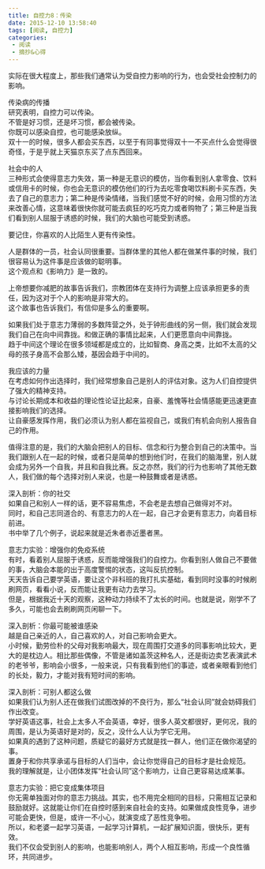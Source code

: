 ```yaml
---
title: 自控力8：传染
date: 2015-12-10 13:58:40
tags: [阅读, 自控力]
categories: 
 - 阅读
 - 摘抄&心得
---
```

实际在很大程度上，那些我们通常认为受自控力影响的行为，也会受社会控制力的影响。

传染病的传播  
研究表明，自控力可以传染。  
不管是好习惯，还是坏习惯，都会被传染。  
你既可以感染自控，也可能感染放纵。  
双十一的时候，很多人都会买东西，以至于有同事觉得双十一不买点什么会觉得很奇怪，于是乎就上天猫京东买了点东西回来。

社会中的人  
三种形式会使得意志力失效，第一种是无意识的模仿，当你看到别人拿零食、饮料或信用卡的时候，你也会无意识的模仿他们的行为去吃零食喝饮料刷卡买东西，失去了自己的意志力；第二种是传染情绪，当我们感觉不好的时候，会用习惯的方法来改善心情，这意味着很快你就可能去疯狂的吃巧克力或者购物了；第三种是当我们看到别人屈服于诱惑的时候，我们的大脑也可能受到诱惑。

要记住，你喜欢的人比陌生人更有传染性。

人是群体的一员，社会认同很重要。当群体里的其他人都在做某件事的时候，我们很容易认为这件事是应该做的聪明事。  
这个观点和《影响力》是一致的。

上帝想要你减肥的故事告诉我们，宗教团体在支持行为调整上应该承担更多的责任，因为这对于个人的影响是非常大的。  
这个故事也告诉我们，有信仰是多么的重要啊。

如果我们处于意志力薄弱的多数阵营之外，处于钟形曲线的另一侧，我们就会发现我们自己在向中间靠拢。和做正确的事情比起来，人们更愿意向中间靠拢。  
趋于中间这个理论在很多领域都是成立的，比如智商、身高之类，比如不太高的父母的孩子身高不会那么矮，基因会趋于中间的。

我应该的力量  
在考虑如何作出选择时，我们经常想象自己是别人的评估对象。这为人们自控提供了强大的精神支持。  
与讨论长期成本和收益的理论性论证比起来，自豪、羞愧等社会情感能更迅速更直接影响我们的选择。  
让自豪感发挥作用，我们必须认为别人都在监视自己，或我们有机会向别人报告自己的作用。

值得注意的是，我们的大脑会把别人的目标、信念和行为整合到自己的决策中。当我们跟别人在一起的时候，或者只是简单的想到他们时，在我们的脑海里，别人就会成为另外一个自我，并且和自我比赛。反之亦然，我们的行为也影响了其他无数人，我们做的每个选择对别人来说，也是一种鼓舞或者是诱惑。

深入剖析：你的社交  
如果自己和别人一样的话，更不容易焦虑，不会老是去想自己做得对不对。  
同时，和自己志同道合的、有意志力的人在一起，自己才会更有意志力，向着目标前进。  
书中举了几个例子，说起来就是近朱者赤近墨者黑。

意志力实验：增强你的免疫系统  
有时，看着别人屈服于诱惑，反而能增强我们的自控力。你看到别人做自己不要做的事，大脑会本能的出于高度警惕的状态，这叫反抗控制。  
天天告诉自己要学英语，要让这个非科班的我打扎实基础，看到同时没事的时候刷刷网页，看看小说，反而能让我更有动力去学习。  
但是，根据我近十天的观察，这种动力持续不了太长的时间。也就是说，刚学不了多久，可能也会去刷刷网页闲聊一下。

深入剖析：你最可能被谁感染  
越是自己亲近的人，自己喜欢的人，对自己影响会更大。  
小时候，勤劳俭朴的父母对我影响最大，现在周围打交道多的同事影响比较大，更大的是枕边人。相比那些偶像，不管是诸如盖茨这种名人，还是街边卖艺表演武术的老爷爷，影响会小很多，一般来说，只有我看到他们的事迹，或者亲眼看到他们的长处，毅力，才能对我有短时间的影响。

深入剖析：可别人都这么做  
如果我们认为别人还在做我们试图改掉的不良行为，那么“社会认同”就会妨碍我们作出改变。  
学好英语这事，社会上太多人不会英语，幸好，很多人英文都很好，更何况，我的周围，是认为英语好是对的，反之，没什么人认为学它无用。  
如果真的遇到了这种问题，质疑它的最好方式就是找一群人，他们正在做你渴望的事。  
置身于和你共享承诺与目标的人们当中，会让你觉得自己的目标才是社会规范。  
我的理解就是，让小团体发挥“社会认同”这个影响力，让自己更容易达成某事。

意志力实验：把它变成集体项目  
你无需单独面对你的意志力挑战。其实，也不用完全相同的目标，只需相互记录和鼓励就好。这就能让你们在自控时感到来自社会的支持。如果做成良性竞争，进步可能会更快，但是，或许一不小心，就演变成了恶性竞争啦。  
所以，和老婆一起学习英语，一起学习计算机，一起扩展知识面，很快乐，更有效。  
我们不仅会受到别人的影响，也能影响别人，两个人相互影响，形成一个良性循环，共同进步。